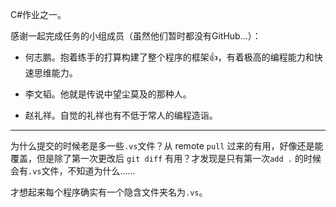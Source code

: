 C#作业之一。

感谢一起完成任务的小组成员（虽然他们暂时都没有GitHub...）：

- 何志鹏。抱着练手的打算构建了整个程序的框架:+1:，有着极高的编程能力和快速思维能力。

- 李文韬。他就是传说中望尘莫及的那种人。

- 赵礼祥。自觉的礼祥也有不低于常人的编程造诣。

---

为什么提交的时候老是多一些`.vs`文件？从 remote `pull` 过来的有用，好像还是能覆盖，但是除了第一次更改后 `git diff` 有用？才发现是只有第一次`add .` 的时候会有`.vs`文件，不知道为什么……

才想起来每个程序确实有一个隐含文件夹名为`.vs`。
